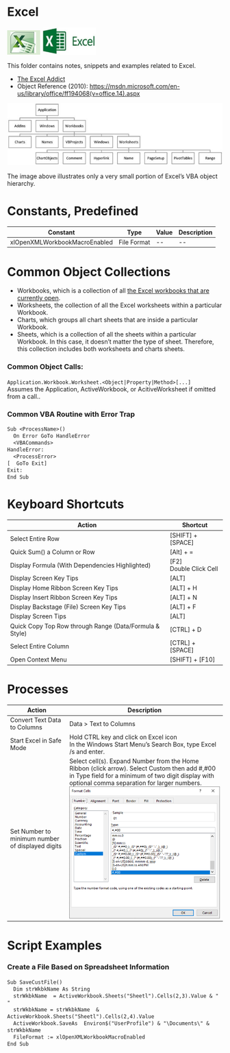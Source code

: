 # Excel

![Excel Logo 1](https://github.com/MrMikey59/00---Projects/blob/master/MS%20Office%20Suite/Excel/Pics/Excel%20Logo%201.png)
![Excel Logo 2](https://github.com/MrMikey59/00---Projects/blob/master/MS%20Office%20Suite/Excel/Pics/Excel%20Logo%202.png)  

This folder contains notes, snippets and examples related to Excel.  
- [The Excel Addict](http://www.theexceladdict.com/)
- Object Reference (2010): https://msdn.microsoft.com/en-us/library/office/ff194068(v=office.14).aspx 

![Excel Object Heirarchy Chart](https://github.com/MrMikey59/00---Projects/blob/master/Excel/Excel%20Object%20Chart.jpg)

The image above illustrates only a very small portion of Excel’s VBA object hierarchy.  

# Constants, Predefined 
| Constant | Type | Value | Description |  
| -- | -- | -- | -- |  
| xlOpenXMLWorkbookMacroEnabled | File Format | -- | -- |  

# Common Object Collections

-	Workbooks, which is a collection of all [the Excel workbooks that are currently open](https://powerspreadsheets.com/vba-open-workbook/).  
-	Worksheets, the collection of all the Excel worksheets within a particular Workbook.  
-	Charts, which groups all chart sheets that are inside a particular Workbook.  
-	Sheets, which is a collection of all the sheets within a particular Workbook. In this case, it doesn’t matter the type of sheet. Therefore, this collection includes both worksheets and charts sheets.  

### Common Object Calls:
`Application.Workbook.Worksheet.<Object|Property|Method>[...]`  
Assumes the Application, ActiveWorkbook, or AcitiveWorksheet if omitted from a call..

### Common VBA Routine with Error Trap
```vba
Sub <ProcessName>()
  On Error GoTo HandleError
  <VBACommands>
HandleError:
  <ProcessError>
[  GoTo Exit]
Exit:
End Sub
```

# Keyboard Shortcuts 
| Action | Shortcut |  
| -- | -- |  
| Select Entire Row |[SHIFT] + [SPACE] |  
| Quick Sum() a Column or Row|[Alt] + =  |  
| Display Formula (With Dependencies Highlighted)|[F2] <BR> Double Click Cell|  
| Display Screen Key Tips |[ALT] |  
| Display Home Ribbon Screen Key Tips |[ALT] + H |  
| Display Insert Ribbon Screen Key Tips |[ALT] + N |  
| Display Backstage (File) Screen Key Tips |[ALT] + F |  
| Display Screen Tips |[ALT] |  
| Quick Copy Top Row through Range (Data/Formula & Style)|[CTRL] + D |  
| Select Entire Column|[CTRL] + [SPACE] |  
| Open Context Menu|[SHIFT] + [F10] |

# Processes
| Action | Description |  
| -- | -- |  
| Convert Text Data to Columns|Data > Text to Columns |  
| Start Excel in Safe Mode|Hold CTRL key and click on Excel icon <br> In the Windows Start Menu’s Search Box, type Excel /s and enter. |  
| Set Number to minimum number of displayed digits|Select cell(s). Expand Number from the Home Ribbon (click arrow). Select Custom then add #,#00 in Type field for a minimum of two digit display with optional comma separation for larger numbers. <br> ![Process 01](https://github.com/MrMikey59/00---Projects/blob/master/MS%20Office%20Suite/Excel/Pics/Process%2001.png) |  

# Script Examples
  
### Create a File Based on Spreadsheet Information
```vbscript
Sub SaveCustFile()  
  Dim strWkbkName As String  
  strWkbkName  = ActiveWorkbook.Sheets("Sheetl").Cells(2,3).Value & " "  
  strWkbkName = strWkbkName  & ActiveWorkbook.Sheets("Sheetl").Cells(2,4).Value  
  ActiveWorkbook.SaveAs  Environ$("UserProfile") & "\Documents\" & strWkbkName  
  FileFormat := xlOpenXMLWorkbookMacroEnabled  
End Sub
```
